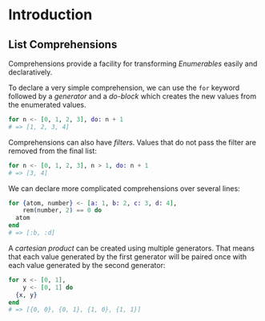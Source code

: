 # Introduction

## List Comprehensions

Comprehensions provide a facility for transforming *Enumerables* easily and declaratively.

To declare a very simple comprehension, we can use the `for` keyword followed by a *generator* and a *do-block* which creates the new values from the enumerated values.

``` elixir
for n <- [0, 1, 2, 3], do: n + 1
# => [1, 2, 3, 4]
```

Comprehensions can also have *filters*. Values that do not pass the filter are removed from the final list:

``` elixir
for n <- [0, 1, 2, 3], n > 1, do: n + 1
# => [3, 4]
```

We can declare more complicated comprehensions over several lines:

``` elixir
for {atom, number} <- [a: 1, b: 2, c: 3, d: 4],
    rem(number, 2) == 0 do
  atom
end
# => [:b, :d]
```

A *cartesian product* can be created using multiple generators. That means that each value generated by the first generator will be paired once with each value generated by the second generator:

``` elixir
for x <- [0, 1],
    y <- [0, 1] do
  {x, y}
end
# => [{0, 0}, {0, 1}, {1, 0}, {1, 1}]
```

